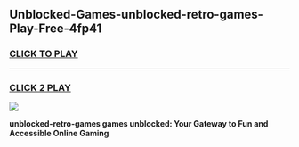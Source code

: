 
## Unblocked-Games-unblocked-retro-games-Play-Free-4fp41
<h3>
<a href="https://premium76.site?title=unblocked-retro-games&ref=23A">CLICK TO PLAY</a></h3>
<hr>

<h3>
<a href="https://premium76.site?title=unblocked-retro-games&ref=23A">CLICK 2 PLAY</a>
  
</h3>

<a href="https://premium76.site?title=unblocked-retro-games&ref=23A"><img src="https://clearcache.store/games.png"></a>


**unblocked-retro-games games unblocked: Your Gateway to Fun and Accessible Online Gaming**
